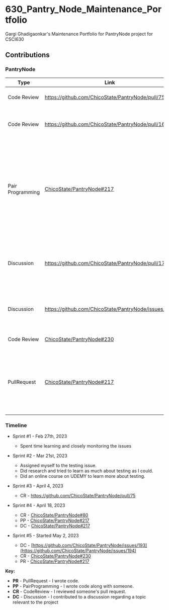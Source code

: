 # 630_Pantry_Node_Maintenance_Portfolio
Gargi Ghadigaonkar's Maintenance Portfolio for PantryNode project for CSCI630

## Contributions


### PantryNode

| Type       | Link                     | Notes                                      |
|------------|--------------------------|--------------------------------------------|
| Code Review | https://github.com/ChicoState/PantryNode/pull/75 | Reviewed a peer's pull request |
| Code Review | https://github.com/ChicoState/PantryNode/pull/166 | Reviewed the frontend placeholder tests added by my peers |
| Pair Programming | [ChicoState/PantryNode#217](https://github.com/ChicoState/PantryNode/pull/179) | Worked alongside a peer to implement Coverage report analysis and changes to readme. Pushed commits ot main regarding the same|
| Discussion | https://github.com/ChicoState/PantryNode/pull/179 | Contributed to discussions regarding the coverage report generation |
| Discussion | https://github.com/ChicoState/PantryNode/issues/194 | Chewed over how to handle this issue with my teammates |
| Code Review | [ChicoState/PantryNode#230](https://github.com/ChicoState/PantryNode/pull/244) | Reviewed a peer's contribution |
| PullRequest | [ChicoState/PantryNode#217](https://github.com/ChicoState/PantryNode/pull/253) | Added a test PR to check the functionality of the features I am working on ( this is still in progress) |




### Timeline

* Sprint #1 - Feb 27th, 2023
  - Spent time learning and closely monitoring the issues
  
* Sprint #2 - Mar 21st, 2023
  - Assigned myself to the testing issue. 
  - Did research and tried to learn as much about testing as I could.
  - Did an online course on UDEMY to learn more about testing.
  
 * Sprint #3 - April 4, 2023
   - CR - https://github.com/ChicoState/PantryNode/pull/75
   
 * Sprint #4 - April 18, 2023
   - CR - [ChicoState/PantryNode#80](https://github.com/ChicoState/PantryNode/pull/166)
   - PP - [ChicoState/PantryNode#217](https://github.com/ChicoState/PantryNode/pull/179)
   - DC - [ChicoState/PantryNode#217](https://github.com/ChicoState/PantryNode/pull/179)
   
 * Sprint #5 - Started May 2, 2023
   - DC - [https://github.com/ChicoState/PantryNode/issues/193](https://github.com/ChicoState/PantryNode/issues/194)
   - CR - [ChicoState/PantryNode#230](https://github.com/ChicoState/PantryNode/pull/244)
   - PR - [ChicoState/PantryNode#217](https://github.com/ChicoState/PantryNode/pull/253)


**Key:**

- **PR** - PullRequest - I wrote code.
- **PP** - PairProgramming - I wrote code along with someone.
- **CR** - CodeReview - I reviewed someone's pull request.
- **DC** - Discussion - I contributed to a discussion regarding a topic relevant to the project
